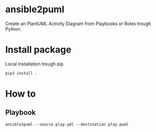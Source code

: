# ansible2puml
Create an PlantUML Activity Diagram from Playbooks or Roles trough Python.

# Install package
Local installation trough pip
```bash
pip3 install .
```

# How to
## Playbook
```
ansible2puml --source play.yml --destination play.puml 
```